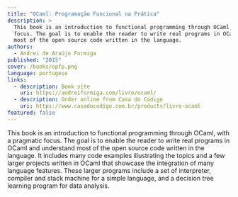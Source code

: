 ```yaml
---
title: "OCaml: Programação Funcional na Prática"
description: >
  This book is an introduction to functional programming through OCaml, with a pragmatic
  focus. The goal is to enable the reader to write real programs in OCaml and understand
  most of the open source code written in the language.
authors:
  - Andrei de Araújo Formiga
published: "2015"
cover: /books/opfp.png
language: portugese
links:
  - description: Book site
    uri: https://andreiformiga.com/livro/ocaml/
  - description: Order online from Casa do Código
    uri: https://www.casadocodigo.com.br/products/livro-ocaml
featured: false
---
```


This book is an introduction to functional programming through OCaml, with a pragmatic
focus. The goal is to enable the reader to write real programs in OCaml and understand
most of the open source code written in the language. It includes many code examples
illustrating the topics and a few larger projects written in OCaml that showcase the
integration of many language features. These larger
programs include a set of interpreter, compiler and stack machine for a simple
language, and a decision tree learning program for data analysis.
